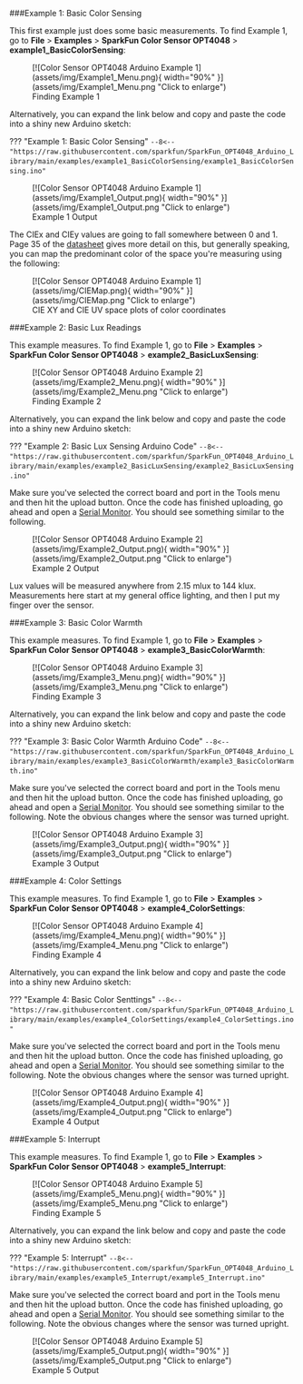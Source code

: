 ###Example 1: Basic Color Sensing

This first example just does some basic measurements. To find Example 1, go to **File** > **Examples** > **SparkFun Color Sensor OPT4048** > **example1_BasicColorSensing**:


<figure markdown>
[![Color Sensor OPT4048 Arduino Example 1](assets/img/Example1_Menu.png){ width="90%" }](assets/img/Example1_Menu.png "Click to enlarge")
<figcaption markdown>Finding Example 1</figcaption>
</figure>

Alternatively, you can expand the link below and copy and paste the code into a shiny new Arduino sketch: 

??? "Example 1: Basic Color Sensing"
	```
	--8<-- "https://raw.githubusercontent.com/sparkfun/SparkFun_OPT4048_Arduino_Library/main/examples/example1_BasicColorSensing/example1_BasicColorSensing.ino"
	```
 
<figure markdown>
[![Color Sensor OPT4048 Arduino Example 1](assets/img/Example1_Output.png){ width="90%" }](assets/img/Example1_Output.png "Click to enlarge")
<figcaption markdown>Example 1 Output</figcaption>
</figure>

The CIEx and CIEy values are going to fall somewhere between 0 and 1. Page 35 of the [datasheet](assets/board_files/opt4048.pdf) gives more detail on this, but generally speaking, you can map the predominant color of the space you're measuring using the following: 

<figure markdown>
[![Color Sensor OPT4048 Arduino Example 1](assets/img/CIEMap.png){ width="90%" }](assets/img/CIEMap.png "Click to enlarge")
<figcaption markdown>CIE XY and CIE UV space plots of color coordinates</figcaption>
</figure>


###Example 2: Basic Lux Readings

This example measures. To find Example 1, go to **File** > **Examples** > **SparkFun Color Sensor OPT4048** > **example2_BasicLuxSensing**:


<figure markdown>
[![Color Sensor OPT4048 Arduino Example 2](assets/img/Example2_Menu.png){ width="90%" }](assets/img/Example2_Menu.png "Click to enlarge")
<figcaption markdown>Finding Example 2</figcaption>
</figure>

Alternatively, you can expand the link below and copy and paste the code into a shiny new Arduino sketch: 

??? "Example 2: Basic Lux Sensing Arduino Code"
	```
	--8<-- "https://raw.githubusercontent.com/sparkfun/SparkFun_OPT4048_Arduino_Library/main/examples/example2_BasicLuxSensing/example2_BasicLuxSensing.ino"
	```
 
Make sure you've selected the correct board and port in the Tools menu and then hit the upload button. Once the code has finished uploading, go ahead and open a [Serial Monitor](https://learn.sparkfun.com/tutorials/terminal-basics). You should see something similar to the following. 

<figure markdown>
[![Color Sensor OPT4048 Arduino Example 2](assets/img/Example2_Output.png){ width="90%" }](assets/img/Example2_Output.png "Click to enlarge")
<figcaption markdown>Example 2 Output</figcaption>
</figure>

Lux values will be measured anywhere from 2.15 mlux to 144 klux. Measurements here start at my general office lighting, and then I put my finger over the sensor. 


###Example 3: Basic Color Warmth

This example measures. To find Example 1, go to **File** > **Examples** > **SparkFun Color Sensor OPT4048** > **example3_BasicColorWarmth**:


<figure markdown>
[![Color Sensor OPT4048 Arduino Example 3](assets/img/Example3_Menu.png){ width="90%" }](assets/img/Example3_Menu.png "Click to enlarge")
<figcaption markdown>Finding Example 3</figcaption>
</figure>

Alternatively, you can expand the link below and copy and paste the code into a shiny new Arduino sketch: 

??? "Example 3: Basic Color Warmth Arduino Code"
	```
	--8<-- "https://raw.githubusercontent.com/sparkfun/SparkFun_OPT4048_Arduino_Library/main/examples/example3_BasicColorWarmth/example3_BasicColorWarmth.ino"
	```

Make sure you've selected the correct board and port in the Tools menu and then hit the upload button. Once the code has finished uploading, go ahead and open a [Serial Monitor](https://learn.sparkfun.com/tutorials/terminal-basics). You should see something similar to the following. Note the obvious changes where the sensor was turned upright. 


<figure markdown>
[![Color Sensor OPT4048 Arduino Example 3](assets/img/Example3_Output.png){ width="90%" }](assets/img/Example3_Output.png "Click to enlarge")
<figcaption markdown>Example 3 Output</figcaption>
</figure>



###Example 4: Color Settings

This example measures. To find Example 1, go to **File** > **Examples** > **SparkFun Color Sensor OPT4048** > **example4_ColorSettings**:


<figure markdown>
[![Color Sensor OPT4048 Arduino Example 4](assets/img/Example4_Menu.png){ width="90%" }](assets/img/Example4_Menu.png "Click to enlarge")
<figcaption markdown>Finding Example 4</figcaption>
</figure>

Alternatively, you can expand the link below and copy and paste the code into a shiny new Arduino sketch: 

??? "Example 4: Basic Color Senttings"
	```
	--8<-- "https://raw.githubusercontent.com/sparkfun/SparkFun_OPT4048_Arduino_Library/main/examples/example4_ColorSettings/example4_ColorSettings.ino"
	```



Make sure you've selected the correct board and port in the Tools menu and then hit the upload button. Once the code has finished uploading, go ahead and open a [Serial Monitor](https://learn.sparkfun.com/tutorials/terminal-basics). You should see something similar to the following. Note the obvious changes where the sensor was turned upright. 


<figure markdown>
[![Color Sensor OPT4048 Arduino Example 4](assets/img/Example4_Output.png){ width="90%" }](assets/img/Example4_Output.png "Click to enlarge")
<figcaption markdown>Example 4 Output</figcaption>
</figure>








###Example 5: Interrupt

This example measures. To find Example 1, go to **File** > **Examples** > **SparkFun Color Sensor OPT4048** > **example5_Interrupt**:


<figure markdown>
[![Color Sensor OPT4048 Arduino Example 5](assets/img/Example5_Menu.png){ width="90%" }](assets/img/Example5_Menu.png "Click to enlarge")
<figcaption markdown>Finding Example 5</figcaption>
</figure>

Alternatively, you can expand the link below and copy and paste the code into a shiny new Arduino sketch: 

??? "Example 5: Interrupt"
	```
	--8<-- "https://raw.githubusercontent.com/sparkfun/SparkFun_OPT4048_Arduino_Library/main/examples/example5_Interrupt/example5_Interrupt.ino"
	```

Make sure you've selected the correct board and port in the Tools menu and then hit the upload button. Once the code has finished uploading, go ahead and open a [Serial Monitor](https://learn.sparkfun.com/tutorials/terminal-basics). You should see something similar to the following. Note the obvious changes where the sensor was turned upright. 


<figure markdown>
[![Color Sensor OPT4048 Arduino Example 5](assets/img/Example5_Output.png){ width="90%" }](assets/img/Example5_Output.png "Click to enlarge")
<figcaption markdown>Example 5 Output</figcaption>
</figure>


